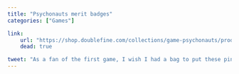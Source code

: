 ```yaml
---
title: "Psychonauts merit badges"
categories: ["Games"]

link:
    url: "https://shop.doublefine.com/collections/game-psychonauts/products/psychonauts-merit-badge-buttons"
    dead: true

tweet: "As a fan of the first game, I wish I had a bag to put these pins on."
---
```

